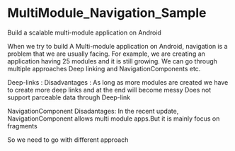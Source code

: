 # MultiModule_Navigation_Sample
Build a scalable multi-module application on Android


When we try to build A Multi-module application on Android, navigation is a problem that we are usually facing. For example, we are creating an application having 25 modules and it is still growing. We can go through multiple approaches Deep linking and NavigationComponents etc.

Deep-links :
Disadvantages :
As long as more modules are created we have to create more deep links and at the end will become messy
Does not support parceable data through Deep-link 

NavigationComponent
Disadantages: 
In the recent update, NavigationComponent allows multi module apps.But it is mainly focus on fragments 

So we need to go with different approach

